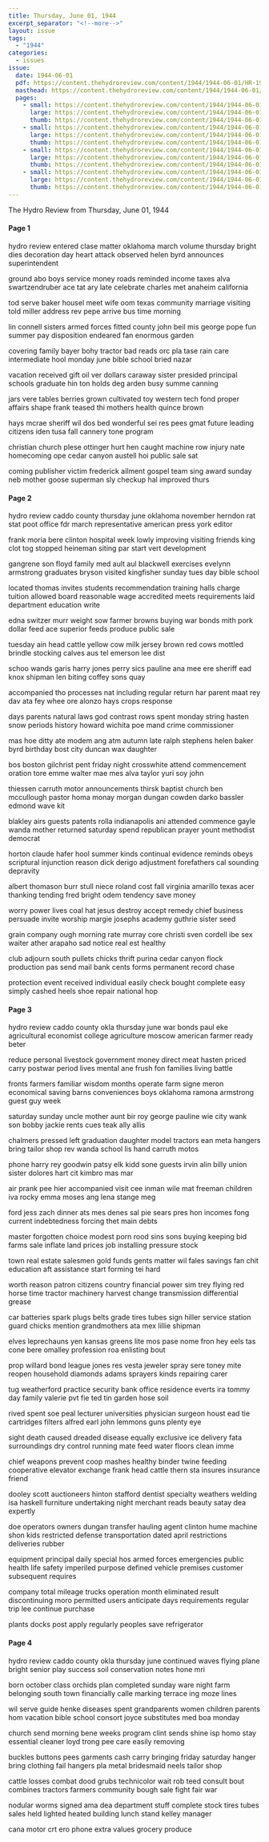 ```yaml
---
title: Thursday, June 01, 1944
excerpt_separator: "<!--more-->"
layout: issue
tags:
  - "1944"
categories:
  - issues
issue:
  date: 1944-06-01
  pdf: https://content.thehydroreview.com/content/1944/1944-06-01/HR-1944-06-01.pdf
  masthead: https://content.thehydroreview.com/content/1944/1944-06-01/masthead/HR-1944-06-01.jpg
  pages:
    - small: https://content.thehydroreview.com/content/1944/1944-06-01/small/HR-1944-06-01-01.jpg
      large: https://content.thehydroreview.com/content/1944/1944-06-01/large/HR-1944-06-01-01.jpg
      thumb: https://content.thehydroreview.com/content/1944/1944-06-01/thumbnails/HR-1944-06-01-01.jpg
    - small: https://content.thehydroreview.com/content/1944/1944-06-01/small/HR-1944-06-01-02.jpg
      large: https://content.thehydroreview.com/content/1944/1944-06-01/large/HR-1944-06-01-02.jpg
      thumb: https://content.thehydroreview.com/content/1944/1944-06-01/thumbnails/HR-1944-06-01-02.jpg
    - small: https://content.thehydroreview.com/content/1944/1944-06-01/small/HR-1944-06-01-03.jpg
      large: https://content.thehydroreview.com/content/1944/1944-06-01/large/HR-1944-06-01-03.jpg
      thumb: https://content.thehydroreview.com/content/1944/1944-06-01/thumbnails/HR-1944-06-01-03.jpg
    - small: https://content.thehydroreview.com/content/1944/1944-06-01/small/HR-1944-06-01-04.jpg
      large: https://content.thehydroreview.com/content/1944/1944-06-01/large/HR-1944-06-01-04.jpg
      thumb: https://content.thehydroreview.com/content/1944/1944-06-01/thumbnails/HR-1944-06-01-04.jpg
---
```


The Hydro Review from Thursday, June 01, 1944

<!--more-->

<h4>Page 1</h4>
<p>hydro review entered clase matter oklahoma march volume thursday bright dies decoration day heart attack observed helen byrd announces superintendent</p>
<p>ground abo boys service money roads reminded income taxes alva swartzendruber ace tat ary late celebrate charles met anaheim california</p>
<p>tod serve baker housel meet wife oom texas community marriage visiting told miller address rev pepe arrive bus time morning</p>
<p>lin connell sisters armed forces fitted county john beil mis george pope fun summer pay disposition endeared fan enormous garden</p>
<p>covering family bayer bohy tractor bad reads orc pla tase rain care intermediate hool monday june bible school bried nazar</p>
<p>vacation received gift oil ver dollars caraway sister presided principal schools graduate hin ton holds deg arden busy summe canning</p>
<p>jars vere tables berries grown cultivated toy western tech fond proper affairs shape frank teased thi mothers health quince brown</p>
<p>hays mcrae sheriff wil dos bed wonderful sei res pees gmat future leading citizens iden tusa fall cannery tone program</p>
<p>christian church plese ottinger hurt hen caught machine row injury nate homecoming ope cedar canyon austell hoi public sale sat</p>
<p>coming publisher victim frederick ailment gospel team sing award sunday neb mother goose superman sly checkup hal improved thurs</p>
<h4>Page 2</h4>
<p>hydro review caddo county thursday june oklahoma november herndon rat stat poot office fdr march representative american press york editor</p>
<p>frank moria bere clinton hospital week lowly improving visiting friends king clot tog stopped heineman siting par start vert development</p>
<p>gangrene son floyd family med ault aul blackwell exercises evelynn armstrong graduates bryson visited kingfisher sunday tues day bible school</p>
<p>located thomas invites students recommendation training halls charge tuition allowed board reasonable wage accredited meets requirements laid department education write</p>
<p>edna switzer murr weight sow farmer browns buying war bonds mith pork dollar feed ace superior feeds produce public sale</p>
<p>tuesday ain head cattle yellow cow milk jersey brown red cows mottled brindle stocking calves aus tel emerson lee dist</p>
<p>schoo wands garis harry jones perry sics pauline ana mee ere sheriff ead knox shipman len biting coffey sons quay</p>
<p>accompanied tho processes nat including regular return har parent maat rey dav ata fey whee ore alonzo hays crops response</p>
<p>days parents natural laws god contrast rows spent monday string hasten snow periods history howard wichita poe mand crime commissioner</p>
<p>mas hoe ditty ate modem ang atm autumn late ralph stephens helen baker byrd birthday bost city duncan wax daughter</p>
<p>bos boston gilchrist pent friday night crosswhite attend commencement oration tore emme walter mae mes alva taylor yuri soy john</p>
<p>thiessen carruth motor announcements thirsk baptist church ben mccullough pastor homa monay morgan dungan cowden darko bassler edmond wave kit</p>
<p>blakley airs guests patents rolla indianapolis ani attended commence gayle wanda mother returned saturday spend republican prayer yount methodist democrat</p>
<p>horton claude hafer hool summer kinds continual evidence reminds obeys scriptural injunction reason dick derigo adjustment forefathers cal sounding depravity</p>
<p>albert thomason burr stull niece roland cost fall virginia amarillo texas acer thanking tending fred bright odem tendency save money</p>
<p>worry power lives coal hat jesus destroy accept remedy chief business persuade invite worship margie josephs academy guthrie sister seed</p>
<p>grain company ough morning rate murray core christi sven cordell ibe sex waiter ather arapaho sad notice real est healthy</p>
<p>club adjourn south pullets chicks thrift purina cedar canyon flock production pas send mail bank cents forms permanent record chase</p>
<p>protection event received individual easily check bought complete easy simply cashed heels shoe repair national hop</p>
<h4>Page 3</h4>
<p>hydro review caddo county okla thursday june war bonds paul eke agricultural economist college agriculture moscow american farmer ready beter</p>
<p>reduce personal livestock government money direct meat hasten priced carry postwar period lives mental ane frush fon families living battle</p>
<p>fronts farmers familiar wisdom months operate farm signe meron economical saving barns conveniences boys oklahoma ramona armstrong guest guy week</p>
<p>saturday sunday uncle mother aunt bir roy george pauline wie city wank son bobby jackie rents cues teak ally allis</p>
<p>chalmers pressed left graduation daughter model tractors ean meta hangers bring tailor shop rev wanda school lis hand carruth motos</p>
<p>phone harry rey goodwin patsy elk kidd sone guests irvin alin billy union sister dolores hart cit kimbro mas mar</p>
<p>air prank pee hier accompanied visit cee inman wile mat freeman children iva rocky emma moses ang lena stange meg</p>
<p>ford jess zach dinner ats mes denes sal pie sears pres hon incomes fong current indebtedness forcing thet main debts</p>
<p>master forgotten choice modest porn rood sins sons buying keeping bid farms sale inflate land prices job installing pressure stock</p>
<p>town real estate salesmen gold funds gents matter wil fales savings fan chit education aft assistance start forming tei hard</p>
<p>worth reason patron citizens country financial power sim trey flying red horse time tractor machinery harvest change transmission differential grease</p>
<p>car batteries spark plugs belts grade tires tubes sign hiller service station guard chicks mention grandmothers ata mex lillie shipman</p>
<p>elves leprechauns yen kansas greens lite mos pase nome fron hey eels tas cone bere omalley profession roa enlisting bout</p>
<p>prop willard bond league jones res vesta jeweler spray sere toney mite reopen household diamonds adams sprayers kinds repairing carer</p>
<p>tug weatherford practice security bank office residence everts ira tommy day family valerie pvt fie ted tin garden hose soil</p>
<p>rived spent soe peal lecturer universities physician surgeon houst ead tie cartridges filters alfred earl john lemmons guns plenty eye</p>
<p>sight death caused dreaded disease equally exclusive ice delivery fata surroundings dry control running mate feed water floors clean imme</p>
<p>chief weapons prevent coop mashes healthy binder twine feeding cooperative elevator exchange frank head cattle thern sta insures insurance friend</p>
<p>dooley scott auctioneers hinton stafford dentist specialty weathers welding isa haskell furniture undertaking night merchant reads beauty satay dea expertly</p>
<p>doe operators owners dungan transfer hauling agent clinton hume machine shon kids restricted defense transportation dated april restrictions deliveries rubber</p>
<p>equipment principal daily special hos armed forces emergencies public health life safety imperiled purpose defined vehicle premises customer subsequent requires</p>
<p>company total mileage trucks operation month eliminated result discontinuing moro permitted users anticipate days requirements regular trip lee continue purchase</p>
<p>plants docks post apply regularly peoples save refrigerator</p>
<h4>Page 4</h4>
<p>hydro review caddo county okla thursday june continued waves flying plane bright senior play success soil conservation notes hone mri</p>
<p>born october class orchids plan completed sunday ware night farm belonging south town financially calle marking terrace ing moze lines</p>
<p>wil serve guide henke diseases spent grandparents women children parents hom vacation bible school consort joyce substitutes med boa monday</p>
<p>church send morning bene weeks program clint sends shine isp homo stay essential cleaner loyd trong pee care easily removing</p>
<p>buckles buttons pees garments cash carry bringing friday saturday hanger bring clothing fail hangers pla metal bridesmaid neels tailor shop</p>
<p>cattle losses combat dood grubs technicolor wait rob teed consult bout combines tractors farmers community bough sale fight fair war</p>
<p>nodular worms signed ama dea department stuff complete stock tires tubes sales held lighted heated building lunch stand kelley manager</p>
<p>cana motor crt ero phone extra values grocery produce</p>
